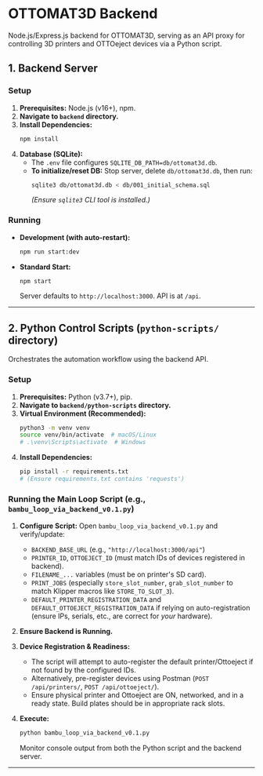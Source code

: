 # OTTOMAT3D Backend

Node.js/Express.js backend for OTTOMAT3D, serving as an API proxy for controlling 3D printers and OTTOeject devices via a Python script.

## 1. Backend Server

### Setup

1.  **Prerequisites:** Node.js (v16+), npm.
2.  **Navigate to `backend` directory.**
3.  **Install Dependencies:**
    ```bash
    npm install
    ```
4.  **Database (SQLite):**
    *   The `.env` file configures `SQLITE_DB_PATH=db/ottomat3d.db`.
    *   **To initialize/reset DB:** Stop server, delete `db/ottomat3d.db`, then run:
        ```bash
        sqlite3 db/ottomat3d.db < db/001_initial_schema.sql
        ```
        *(Ensure `sqlite3` CLI tool is installed.)*

### Running

*   **Development (with auto-restart):**
    ```bash
    npm run start:dev
    ```
*   **Standard Start:**
    ```bash
    npm start
    ```
    Server defaults to `http://localhost:3000`. API is at `/api`.

---

## 2. Python Control Scripts (`python-scripts/` directory)

Orchestrates the automation workflow using the backend API.

### Setup

1.  **Prerequisites:** Python (v3.7+), pip.
2.  **Navigate to `backend/python-scripts` directory.**
3.  **Virtual Environment (Recommended):**
    ```bash
    python3 -m venv venv
    source venv/bin/activate  # macOS/Linux
    # .\venv\Scripts\activate  # Windows
    ```
4.  **Install Dependencies:**
    ```bash
    pip install -r requirements.txt 
    # (Ensure requirements.txt contains 'requests')
    ```

### Running the Main Loop Script (e.g., `bambu_loop_via_backend_v0.1.py`)

1.  **Configure Script:**
    Open `bambu_loop_via_backend_v0.1.py` and verify/update:
    *   `BACKEND_BASE_URL` (e.g., `"http://localhost:3000/api"`)
    *   `PRINTER_ID`, `OTTOEJECT_ID` (must match IDs of devices registered in backend).
    *   `FILENAME_...` variables (must be on printer's SD card).
    *   `PRINT_JOBS` (especially `store_slot_number`, `grab_slot_number` to match Klipper macros like `STORE_TO_SLOT_3`).
    *   `DEFAULT_PRINTER_REGISTRATION_DATA` and `DEFAULT_OTTOEJECT_REGISTRATION_DATA` if relying on auto-registration (ensure IPs, serials, etc., are correct for *your* hardware).

2.  **Ensure Backend is Running.**

3.  **Device Registration & Readiness:**
    *   The script will attempt to auto-register the default printer/Ottoeject if not found by the configured IDs.
    *   Alternatively, pre-register devices using Postman (`POST /api/printers/`, `POST /api/ottoeject/`).
    *   Ensure physical printer and Ottoeject are ON, networked, and in a ready state. Build plates should be in appropriate rack slots.

4.  **Execute:**
    ```bash
    python bambu_loop_via_backend_v0.1.py
    ```
    Monitor console output from both the Python script and the backend server.

---